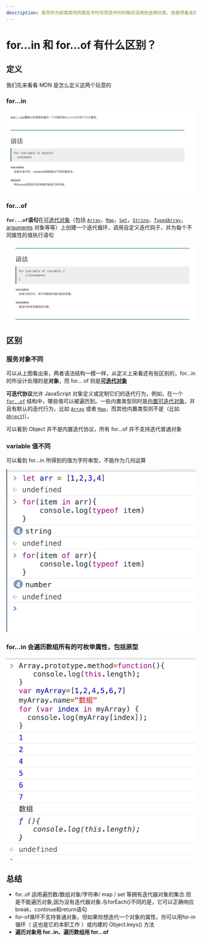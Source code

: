 ```yaml
---
description: 虽然作为前端菜鸡的我在平时写项目中的时候还没用到这两玩意，但是想着未雨绸缪为以后做准备，所以我就来理一下这两玩意了
---
```


# for...in 和 for...of 有什么区别？

##  定义

 我们先来看看 MDN 是怎么定义这两个玩意的

###  for...in

![MDN &#x4E0A;&#x5BF9; for...in &#x7684;&#x5B9A;&#x4E49;](../.gitbook/assets/image%20%288%29.png)

###  for...of

**`for...of`语句**在[可迭代对象](https://developer.mozilla.org/zh-CN/docs/Web/JavaScript/Guide/iterable)（包括 [`Array`](https://developer.mozilla.org/zh-CN/docs/Web/JavaScript/Reference/Array)，[`Map`](https://developer.mozilla.org/zh-CN/docs/Web/JavaScript/Reference/Map)，[`Set`](https://developer.mozilla.org/zh-CN/docs/Web/JavaScript/Reference/Global_Objects/Set)，[`String`](https://developer.mozilla.org/zh-CN/docs/Web/JavaScript/Reference/String)，[`TypedArray`](https://developer.mozilla.org/zh-CN/docs/Web/JavaScript/Reference/Global_Objects/TypedArray)，[arguments](https://developer.mozilla.org/en-US/docs/Web/JavaScript/Reference/Functions_and_function_scope/arguments) 对象等等）上创建一个迭代循环，调用自定义迭代钩子，并为每个不同属性的值执行语句

![MDN &#x4E0A;&#x5BF9; for..of &#x7684;&#x5B9A;&#x4E49;](../.gitbook/assets/image%20%2812%29.png)

##  区别

###  服务对象不同

 可以从上图看出来，两者语法结构一模一样，从定义上来看还有些区别的，for...in 的所设计处理的是**对象**，而 for... of 则是[**可迭代对象**](https://developer.mozilla.org/zh-CN/docs/Web/JavaScript/Reference/Iteration_protocols)

**可迭代协议**允许 JavaScript 对象定义或定制它们的迭代行为，例如，在一个 [`for..of`](https://developer.mozilla.org/zh-CN/docs/Web/JavaScript/Reference/Statements/for...of) 结构中，哪些值可以被遍历到。一些内置类型同时是[内置可迭代对象](https://developer.mozilla.org/zh-CN/docs/Web/JavaScript/Reference/Iteration_protocols#%E5%86%85%E7%BD%AE%E5%8F%AF%E8%BF%AD%E4%BB%A3%E5%AF%B9%E8%B1%A1)，并且有默认的迭代行为，比如 [`Array`](https://developer.mozilla.org/zh-CN/docs/Web/JavaScript/Reference/Array) 或者 [`Map`](https://developer.mozilla.org/zh-CN/docs/Web/JavaScript/Reference/Map)，而其他内置类型则不是（比如 [`Object`](https://developer.mozilla.org/zh-CN/docs/Web/JavaScript/Reference/Global_Objects/Object)\)）。

 可以看到 Object 并不是内置迭代协议，所有 for...of 并不支持迭代普通对象

###  variable 值不同

 可以看到 for...in 所得到的值为字符串型，不能作为几何运算

![](../.gitbook/assets/image%20%289%29.png)

###  for...in 会遍历数组所有的可枚举属性，包括原型

![](../.gitbook/assets/image%20%285%29.png)

## 总结

* for..of 适用遍历数/数组对象/字符串/ map / set 等拥有迭代器对象的集合.但是不能遍历对象,因为没有迭代器对象.与forEach\(\)不同的是，它可以正确响应break、continue和return语句
* for-of循环不支持普通对象，但如果你想迭代一个对象的属性，你可以用for-in循环（ 这也是它的本职工作 ）或内建的 Object.keys\(\) 方法
* **遍历对象用 for..in、遍历数组用 for...of**

